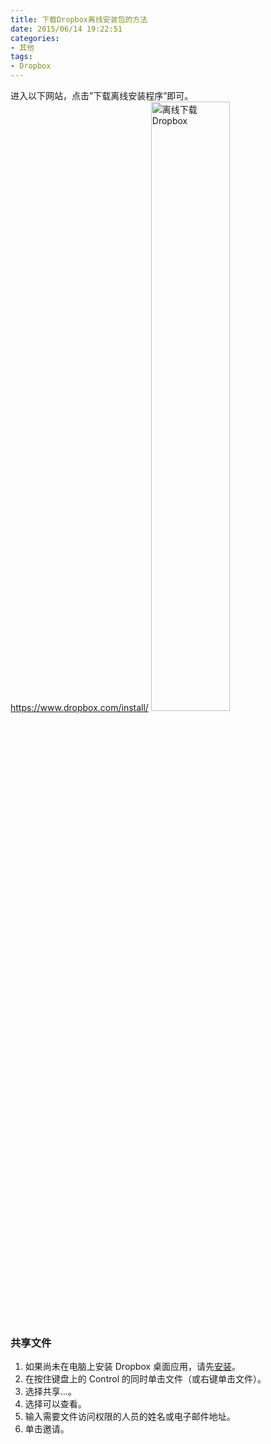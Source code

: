 ```yaml
---
title: 下载Dropbox离线安装包的方法
date: 2015/06/14 19:22:51
categories: 
- 其他
tags: 
- Dropbox
---
```


进入以下网站，点击”下载离线安装程序”即可。
<https://www.dropbox.com/install/>
<img src="{{ site.url }}/assets/blogImg/dropbox_install.png" width="50%" alt="离线下载Dropbox"/>

### 共享文件
1. 如果尚未在电脑上安装 Dropbox 桌面应用，请先[安装](https://www.dropbox.com/install/)。
2. 在按住键盘上的 Control 的同时单击文件（或右键单击文件）。
3. 选择共享…。
4. 选择可以查看。
5. 输入需要文件访问权限的人员的姓名或电子邮件地址。
6. 单击邀请。
